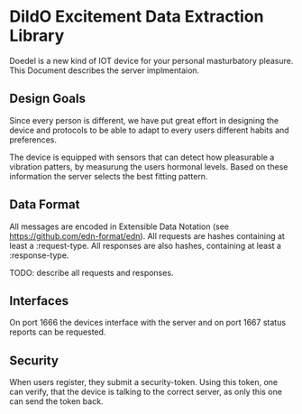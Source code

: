 # DildO Excitement Data Extraction Library

Doedel is a new kind of IOT device for your personal masturbatory pleasure. This Document describes the server implmentaion.

## Design Goals

Since every person is different, we have put great effort in designing the device and protocols to be able to adapt to every users different habits and preferences.

The device is equipped with sensors that can detect how pleasurable a vibration patters, by measurung the users hormonal levels. Based on these information the server selects the best fitting pattern.

## Data Format

All messages are encoded in Extensible Data Notation (see https://github.com/edn-format/edn). All requests are hashes containing at least a :request-type. All responses are also hashes, containing at least a :response-type.

TODO: describe all requests and responses.

## Interfaces

On port 1666 the devices interface with the server and on port 1667 status reports can be requested.

## Security

When users register, they submit a security-token. Using this token, one can verify, that the device is talking to the correct server, as only this one can send the token back.
